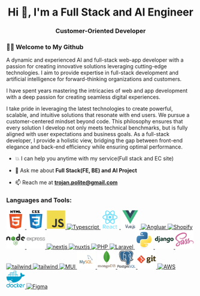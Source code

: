 <h1 align="center">Hi 👋, I'm a Full Stack and AI Engineer</h1>

<h3 align="center">Customer-Oriented Developer</h3>


### 👋🏻 Welcome to My Github
A dynamic and experienced AI and full-stack web-app developer with a passion for creating innovative solutions leveraging cutting-edge technologies. I aim to provide expertise in full-stack development and artificial intelligence for forward-thinking organizations and customers.

I have spent years mastering the intricacies of web and app development with a deep passion for creating seamless digital experiences.

I take pride in leveraging the latest technologies to create powerful, scalable, and intuitive solutions that resonate with end users. We pursue a customer-centered mindset beyond code. This philosophy ensures that every solution I develop not only meets technical benchmarks, but is fully aligned with user expectations and business goals. As a full-stack developer, I provide a holistic view, bridging the gap between front-end elegance and back-end efficiency while ensuring optimal performance.

- 💥 I can help you anytime with my service(Full stack and EC site)

- 💬 Ask me about **Full Stack(FE, BE) and AI Project**

- 📫 Reach me at **trojan.polite@gmail.com**


<h3 align="left">Languages and Tools:</h3>
<p align="left">
    <a href="https://www.w3.org/html/" target="_blank"> <img src="https://raw.githubusercontent.com/devicons/devicon/master/icons/html5/html5-original-wordmark.svg" alt="html5" width="50" height="50"/> </a>
    <a href="https://www.w3schools.com/css/" target="_blank"> <img src="https://raw.githubusercontent.com/devicons/devicon/master/icons/css3/css3-original-wordmark.svg" alt="css3" width="50" height="50"/> </a>
    <a href="https://developer.mozilla.org/en-US/docs/Web/JavaScript" target="_blank"> <img src="https://raw.githubusercontent.com/devicons/devicon/master/icons/javascript/javascript-original.svg" alt="javascript" width="50" height="50"/> </a>
    <a href="https://www.typescriptlang.org/" target="_blank"> <img src="https://raw.githubusercontent.com/MacroPower/MacroPower/master/img/typescript-original.svg" alt="Typescript" width="50" height="50"/> </a>
      <a href="https://reactjs.org/" target="_blank"> <img src="https://raw.githubusercontent.com/devicons/devicon/master/icons/react/react-original-wordmark.svg" alt="react" width="50" height="50"/> </a>
      <a href="https://vuejs.org/" target="_blank"> <img src="https://raw.githubusercontent.com/devicons/devicon/master/icons/vuejs/vuejs-original-wordmark.svg" alt="vuejs" width="50" height="50"/> </a>
      <a href="https://angular.io/" target="_blank"> <img src="https://camo.githubusercontent.com/8886130b3d8aba95dbdd7c4f9a41029606424cc06d1873c1ced87dd55a222fef/68747470733a2f2f616e67756c61722e696f2f6173736574732f696d616765732f6c6f676f732f616e67756c61722f616e67756c61722e737667" alt="Angluar" width="50" height="50"/> </a>
    <a href="https://shopify.com/" target="_blank"> <img src="https://www.tristarwebsolutions.co.uk/wp-content/uploads/2017/03/shopify-logo.png" alt="Shopify" width="50" height="50"/> </a>
      <a href="https://nodejs.org" target="_blank"> <img src="https://raw.githubusercontent.com/devicons/devicon/master/icons/nodejs/nodejs-original-wordmark.svg" alt="nodejs" width="50" height="50"/> </a>
    <a href="https://expressjs.com" target="_blank"> <img src="https://raw.githubusercontent.com/devicons/devicon/master/icons/express/express-original-wordmark.svg" alt="express" width="50" height="50"/> </a>
    <a href="https://nextjs.org/" target="_blank"> <img src="https://cdn.worldvectorlogo.com/logos/next-js.svg" alt="nextjs" width="50" height="50"/> </a>
    <a href="https://nuxtjs.org/" target="_blank"> <img src="https://www.vectorlogo.zone/logos/nuxtjs/nuxtjs-icon.svg" alt="nuxtjs" width="50" height="50"/> </a>
    <a href="https://www.php.net/" target="_blank"> <img src="https://www.vectorlogo.zone/logos/php/php-icon.svg" alt="PHP" width="50" height="50"/> </a>
    <a href="https://laravel.com/" target="_blank"> <img src="https://www.vectorlogo.zone/logos/laravel/laravel-icon.svg" alt="Laravel" width="50" height="50"/> </a>
    <a href="https://www.python.org" target="_blank"> <img src="https://raw.githubusercontent.com/devicons/devicon/master/icons/python/python-original.svg" alt="python" width="50" height="50"/> </a>
    <a href="https://www.djangoproject.com/" target="_blank"> <img src="https://raw.githubusercontent.com/github/explore/80688e429a7d4ef2fca1e82350fe8e3517d3494d/topics/django/django.png" alt="Django" width="50" height="50"/> </a>
    <a href="https://sass-lang.com" target="_blank"> <img src="https://raw.githubusercontent.com/devicons/devicon/master/icons/sass/sass-original.svg" alt="sass" width="50" height="50"/> </a>
    <a href="https://tailwindcss.com/" target="_blank"> <img src="https://www.vectorlogo.zone/logos/tailwindcss/tailwindcss-icon.svg" alt="tailwind" width="50" height="50"/> </a>
    <a href="https://bootstrap.com/" target="_blank"> <img src="https://camo.githubusercontent.com/d25c4fa975c7996aac3a7983583303df75fd280506e571794ef8b388e7b6d325/68747470733a2f2f63646e2e776f726c64766563746f726c6f676f2e636f6d2f6c6f676f732f626f6f7473747261702d342e737667" alt="tailwind" width="50" height="50"/> </a>
    <a href="https://mui.com/" target="_blank"> <img src="https://camo.githubusercontent.com/368505d27341b3867d3af545943df3f32246f4406accce2027eb3e35bcdceaac/68747470733a2f2f6d75692e636f6d2f7374617469632f6c6f676f2e706e67" alt="MUI" width="50" height="50"/> </a>
    <a href="https://www.mysql.com/" target="_blank"> <img src="https://raw.githubusercontent.com/github/explore/80688e429a7d4ef2fca1e82350fe8e3517d3494d/topics/mysql/mysql.png" alt="MySQL" width="50" height="50"/> </a>
    <a href="https://www.mongodb.com/" target="_blank"> <img src="https://raw.githubusercontent.com/devicons/devicon/master/icons/mongodb/mongodb-original-wordmark.svg" alt="mongodb" width="50" height="50"/> </a>
    <a href="https://www.postgresql.org" target="_blank"> <img src="https://raw.githubusercontent.com/devicons/devicon/master/icons/postgresql/postgresql-original-wordmark.svg" alt="postgresql" width="50" height="50"/> </a>
    <a href="https://www.github.com/" target="_blank"> <img src="https://raw.githubusercontent.com/github/explore/80688e429a7d4ef2fca1e82350fe8e3517d3494d/topics/git/git.png" alt="Git" width="50" height="50"/> </a> 
    <a href="https://aws.amazon.com/" target="_blank"> <img src="https://camo.githubusercontent.com/240d5b7ebc329154223e7e23a67d2f4909d9ad52dea78941d2b93d6b4a3ea038/68747470733a2f2f63646e2e776f726c64766563746f726c6f676f2e636f6d2f6c6f676f732f6177732d322e737667" alt="AWS" width="50" height="50"/> </a> 
    <a href="https://www.docker.com/" target="_blank"> <img src="https://raw.githubusercontent.com/devicons/devicon/master/icons/docker/docker-plain-wordmark.svg" alt="Docker" width="50" height="50"/> </a> 
    <a href="https://www.figma.com/" target="_blank"> <img src="https://camo.githubusercontent.com/34973a840a6c97cd5f424e3e8529bc695dac712d014b6d10d95f40afea415607/68747470733a2f2f7777772e766563746f726c6f676f2e7a6f6e652f6c6f676f732f6669676d612f6669676d612d617232312e737667" alt="Figma" width="50" height="50"/> </a> 



<!-- <p align="center"> <img src=https://github-readme-stats.vercel.app/api?username=trojan-polite&show_icons=true alt=rahuldkjain /> </p> -->
